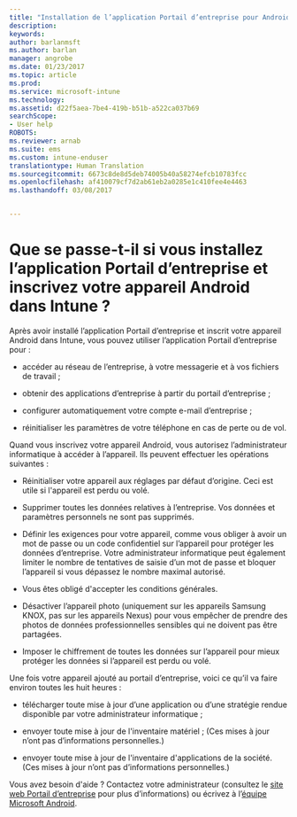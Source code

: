 ```yaml
---
title: "Installation de l’application Portail d’entreprise pour Android | Microsoft Docs"
description: 
keywords: 
author: barlanmsft
ms.author: barlan
manager: angrobe
ms.date: 01/23/2017
ms.topic: article
ms.prod: 
ms.service: microsoft-intune
ms.technology: 
ms.assetid: d22f5aea-7be4-419b-b51b-a522ca037b69
searchScope:
- User help
ROBOTS: 
ms.reviewer: arnab
ms.suite: ems
ms.custom: intune-enduser
translationtype: Human Translation
ms.sourcegitcommit: 6673c8de8d5deb74005b40a58274efcb10783fcc
ms.openlocfilehash: af410079cf7d2ab61eb2a0285e1c410fee4e4463
ms.lasthandoff: 03/08/2017


---
```


# <a name="what-happens-if-you-install-the-company-portal-app-and-enroll-your-android-device-in-intune"></a>Que se passe-t-il si vous installez l’application Portail d’entreprise et inscrivez votre appareil Android dans Intune ?

Après avoir installé l’application Portail d’entreprise et inscrit votre appareil Android dans Intune, vous pouvez utiliser l’application Portail d’entreprise pour :

-   accéder au réseau de l’entreprise, à votre messagerie et à vos fichiers de travail ;

-   obtenir des applications d’entreprise à partir du portail d’entreprise ;

-   configurer automatiquement votre compte e-mail d’entreprise ;

-   réinitialiser les paramètres de votre téléphone en cas de perte ou de vol.

Quand vous inscrivez votre appareil Android, vous autorisez l’administrateur informatique à accéder à l’appareil. Ils peuvent effectuer les opérations suivantes :

-   Réinitialiser votre appareil aux réglages par défaut d’origine. Ceci est utile si l'appareil est perdu ou volé.

-   Supprimer toutes les données relatives à l’entreprise. Vos données et paramètres personnels ne sont pas supprimés.

-   Définir les exigences pour votre appareil, comme vous obliger à avoir un mot de passe ou un code confidentiel sur l’appareil pour protéger les données d’entreprise. Votre administrateur informatique peut également limiter le nombre de tentatives de saisie d’un mot de passe et bloquer l’appareil si vous dépassez le nombre maximal autorisé.

-   Vous êtes obligé d'accepter les conditions générales.

-   Désactiver l’appareil photo (uniquement sur les appareils Samsung KNOX, pas sur les appareils Nexus) pour vous empêcher de prendre des photos de données professionnelles sensibles qui ne doivent pas être partagées.

-   Imposer le chiffrement de toutes les données sur l’appareil pour mieux protéger les données si l’appareil est perdu ou volé.

Une fois votre appareil ajouté au portail d’entreprise, voici ce qu’il va faire environ toutes les huit heures :

-   télécharger toute mise à jour d’une application ou d’une stratégie rendue disponible par votre administrateur informatique ;

-   envoyer toute mise à jour de l'inventaire matériel ; (Ces mises à jour n’ont pas d’informations personnelles.)

-   envoyer toute mise à jour de l'inventaire d'applications de la société. (Ces mises à jour n’ont pas d’informations personnelles.)

Vous avez besoin d'aide ? Contactez votre administrateur (consultez le [site web Portail d’entreprise](http://portal.manage.microsoft.com) pour plus d’informations) ou écrivez à l’[équipe Microsoft Android](mailto:wintunedroidfbk@microsoft.com).

